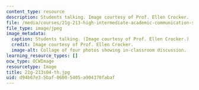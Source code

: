```yaml
---
content_type: resource
description: Students talking. Image courtesy of Prof. Ellen Crocker.
file: /media/courses/21g-213-high-intermediate-academic-communication-spring-2004/d94b67e35baf06005405a904370fabaf_21g-213s04-th.jpg
file_type: image/jpeg
image_metadata:
  caption: Students talking. (Image courtesy of Prof. Ellen Crocker.)
  credit: Image courtesy of Prof. Ellen Crocker.
  image-alt: Collage of four photos showing in-classroom discussion.
learning_resource_types: []
ocw_type: OCWImage
resourcetype: Image
title: 21g-213s04-th.jpg
uid: d94b67e3-5baf-0600-5405-a904370fabaf
---
```

